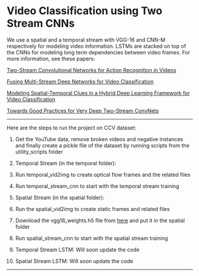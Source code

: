 # Video Classification using Two Stream CNNs

We use a spatial and a temporal stream with VGG-16 and CNN-M respectively for modeling video information.
LSTMs are stacked on top of the CNNs for modeling long term dependencies between video frames.
For more information, see these papers:

[Two-Stream Convolutional Networks for Action Recognition in Videos](http://arxiv.org/pdf/1406.2199v2.pdf)

[Fusing Multi-Stream Deep Networks for Video Classification](http://arxiv.org/pdf/1509.06086v2.pdf)

[Modeling Spatial-Temporal Clues in a Hybrid Deep Learning Framework for Video Classification](http://arxiv.org/pdf/1504.01561v1.pdf)

[Towards Good Practices for Very Deep Two-Stream ConvNets](http://arxiv.org/pdf/1507.02159v1.pdf)

***

Here are the steps to run the project on CCV dataset:

1. Get the YouTube data, remove broken videos and negative instances and finally create a pickle file of the dataset by running scripts from the utility_scripts folder


2. Temporal Stream (in the temporal folder):
  1. Run temporal_vid2img to create optical flow frames and the related files
  2. Run temporal_stream_cnn to start with the temporal stream training


3. Spatial Stream (in the spatial folder):
  1. Run the spatial_vid2img to create static frames and related files
  2. Download the vgg16_weights.h5 file from [here](https://gist.github.com/baraldilorenzo/07d7802847aaad0a35d3) and put it in the spatial folder

  3. Run spatial_stream_cnn to start with the spatial stream training

4. Temporal Stream LSTM: 
Will soon update the code

5. Spatial Stream LSTM: 
Will soon update the code

***